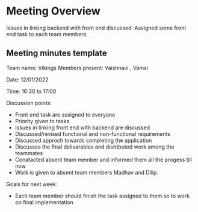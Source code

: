 # Meeting Overview

Issues in linking backend with front end discussed. Assigned some front end task to each team members.

## Meeting minutes template

Team name: Vikings
Members present: Vaishnavi , Vamsi

Date: 12/01/2022

Time: 16:30 to 17:00

Discussion points:
    
* Front end task are assigned to everyone 
* Priority given to tasks
* Issues in linking front end with backend are discussed
* Discussed/revised functional and non-functional requirements 
* Discussed approch towards completing the application
* Discusses the final delivarables and distributed work among the teammates
* Conatacted absent team member and informed them all the progess till now 
* Work is given to absent team members Madhav and Dilip.

Goals for next week:
* Each team member should finish the task assigned to them so to work on final implementation
